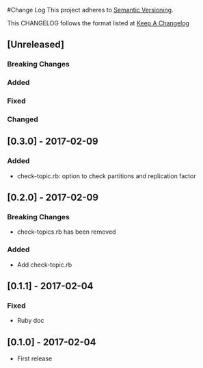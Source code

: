 #Change Log
This project adheres to [Semantic Versioning](http://semver.org/).

This CHANGELOG follows the format listed at [Keep A Changelog](http://keepachangelog.com/)

## [Unreleased]

### Breaking Changes
### Added
### Fixed
### Changed

## [0.3.0] - 2017-02-09

### Added
- check-topic.rb: option to check partitions and replication factor

## [0.2.0] - 2017-02-09

### Breaking Changes
- check-topics.rb has been removed

### Added
- Add check-topic.rb

## [0.1.1] - 2017-02-04

### Fixed
- Ruby doc

## [0.1.0] - 2017-02-04
- First release